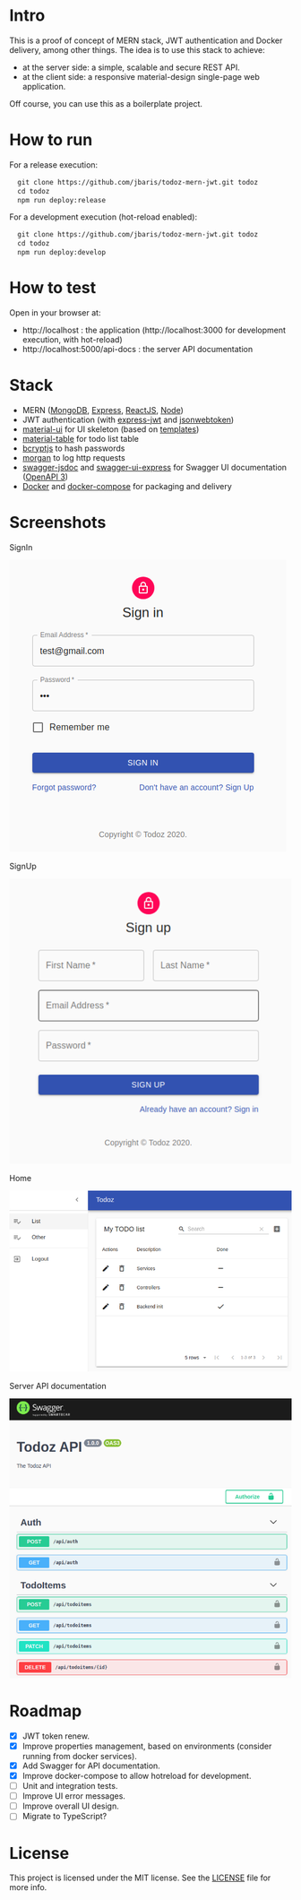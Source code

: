 # Intro
This is a proof of concept of MERN stack, JWT authentication and Docker delivery, among other things. The idea is to use this stack to achieve:
- at the server side: a simple, scalable and secure REST API.
- at the client side: a responsive material-design single-page web application.

Off course, you can use this as a boilerplate project.

# How to run
For a release execution:
```
  git clone https://github.com/jbaris/todoz-mern-jwt.git todoz
  cd todoz
  npm run deploy:release
```
For a development execution (hot-reload enabled):
```
  git clone https://github.com/jbaris/todoz-mern-jwt.git todoz
  cd todoz
  npm run deploy:develop
```

# How to test
Open in your browser at:
- http://localhost : the application (http://localhost:3000 for development execution, with hot-reload)
- http://localhost:5000/api-docs : the server API documentation

# Stack
- MERN ([MongoDB](https://www.mongodb.com/), [Express](https://expressjs.com/), [ReactJS](https://reactjs.org/), [Node](https://nodejs.org/en/))
- JWT authentication (with [express-jwt](https://github.com/auth0/express-jwt#readme) and [jsonwebtoken](https://github.com/auth0/node-jsonwebtoken#readme))
- [material-ui](https://material-ui.com/) for UI skeleton (based on [templates](https://material-ui.com/getting-started/templates/#react-templates))
- [material-table](https://material-table.com) for todo list table
- [bcryptjs](https://github.com/dcodeIO/bcrypt.js#readme) to hash passwords
- [morgan](https://github.com/expressjs/morgan#readme) to log http requests
- [swagger-jsdoc](https://github.com/Surnet/swagger-jsdoc#swagger-jsdoc) and [swagger-ui-express](https://github.com/scottie1984/swagger-ui-express#swagger-ui-express) for Swagger UI documentation ([OpenAPI 3](https://github.com/OAI/OpenAPI-Specification/blob/master/versions/3.0.0.md))
- [Docker](https://www.docker.com/) and [docker-compose](https://docs.docker.com/compose/) for packaging and delivery

# Screenshots

SignIn

![SignIn](https://raw.githubusercontent.com/jbaris/site-images/master/todoz-mern-jwt/login.png)

SignUp

![SignUp](https://raw.githubusercontent.com/jbaris/site-images/master/todoz-mern-jwt/signup.png)

Home

![Home](https://raw.githubusercontent.com/jbaris/site-images/master/todoz-mern-jwt/todo-list.png)

Server API documentation

![ServerAPI](https://raw.githubusercontent.com/jbaris/site-images/master/todoz-mern-jwt/server-api-doc.png)

# Roadmap
- [x] JWT token renew.
- [x] Improve properties management, based on environments (consider running from docker services).
- [x] Add Swagger for API documentation.
- [x] Improve docker-compose to allow hotreload for development.
- [ ] Unit and integration tests.
- [ ] Improve UI error messages.
- [ ] Improve overall UI design.
- [ ] Migrate to TypeScript?

# License

This project is licensed under the MIT license. See the [LICENSE](LICENSE) file for more info.
